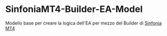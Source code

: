 # SinfoniaMT4-Builder-EA-Model
Modello base per creare la logica dell'EA per mezzo del Builder di [Sinfonia MT4](http://sinfoniamt4.altervista.org/) 
